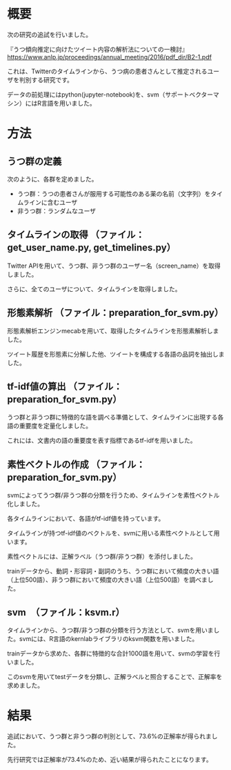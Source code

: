 # 概要

次の研究の追試を行いました。

『うつ傾向推定に向けたツイート内容の解析法についての一検討』
https://www.anlp.jp/proceedings/annual_meeting/2016/pdf_dir/B2-1.pdf

これは、Twitterのタイムラインから、うつ病の患者さんとして推定されるユーザを判別する研究です。

データの前処理にはpython(jupyter-notebook)を、svm（サポートベクターマシン）にはR言語を用いました。

# 方法

## うつ群の定義

次のように、各群を定めました。

- うつ群：うつの患者さんが服用する可能性のある薬の名前（文字列）をタイムラインに含むユーザ
- 非うつ群：ランダムなユーザ

## タイムラインの取得 （ファイル：get_user_name.py, get_timelines.py）

Twitter APIを用いて、うつ群、非うつ群のユーザー名（screen_name）を取得しました。

さらに、全てのユーザについて、タイムラインを取得しました。

## 形態素解析 （ファイル：preparation_for_svm.py）

形態素解析エンジンmecabを用いて、取得したタイムラインを形態素解析しました。

ツイート履歴を形態素に分解した他、ツイートを構成する各語の品詞を抽出しました。

## tf-idf値の算出 （ファイル：preparation_for_svm.py）

うつ群と非うつ群に特徴的な語を調べる準備として、タイムラインに出現する各語の重要度を定量化しました。

これには、文書内の語の重要度を表す指標であるtf-idfを用いました。

## 素性ベクトルの作成 （ファイル：preparation_for_svm.py）

svmによってうつ群/非うつ群の分類を行うため、タイムラインを素性ベクトル化しました。

各タイムラインにおいて、各語がtf-idf値を持っています。

タイムラインが持つtf-idf値のベクトルを、svmに用いる素性ベクトルとして用います。

素性ベクトルには、正解ラベル（うつ群/非うつ群）を添付しました。

trainデータから、動詞・形容詞・副詞のうち、うつ群において頻度の大きい語（上位500語）、非うつ群において頻度の大きい語（上位500語）を調べました。

## svm　（ファイル：ksvm.r）

タイムラインから、うつ群/非うつ群の分類を行う方法として、svmを用いました。svmには、R言語のkernlabライブラリのksvm関数を用いました。

trainデータから求めた、各群に特徴的な合計1000語を用いて、svmの学習を行いました。

このsvmを用いてtestデータを分類し、正解ラベルと照合することで、正解率を求めました。

# 結果

追試において、うつ群と非うつ群の判別として、73.6%の正解率が得られました。

先行研究では正解率が73.4%のため、近い結果が得られたことになります。
